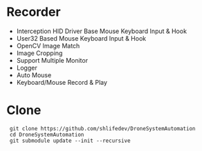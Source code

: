 # Recorder

 - Interception HID Driver Base Mouse Keyboard Input & Hook
 - User32 Based Mouse Keyboard Input & Hook
 - OpenCV Image Match
 - Image Cropping
 - Support Multiple Monitor
 - Logger
 - Auto Mouse 
 - Keyboard/Mouse Record & Play
 

# Clone
```
 git clone https://github.com/shlifedev/DroneSystemAutomation
 cd DroneSystemAutomation
 git submodule update --init --recursive
```
